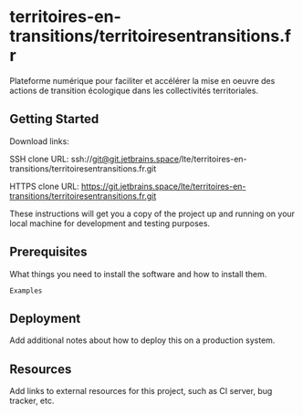 # territoires-en-transitions/territoiresentransitions.fr

Plateforme numérique pour faciliter et accélérer la mise en oeuvre des actions de transition écologique dans les collectivités territoriales.

## Getting Started

Download links:

SSH clone URL: ssh://git@git.jetbrains.space/lte/territoires-en-transitions/territoiresentransitions.fr.git

HTTPS clone URL: https://git.jetbrains.space/lte/territoires-en-transitions/territoiresentransitions.fr.git



These instructions will get you a copy of the project up and running on your local machine for development and testing purposes.

## Prerequisites

What things you need to install the software and how to install them.

```
Examples
```

## Deployment

Add additional notes about how to deploy this on a production system.

## Resources

Add links to external resources for this project, such as CI server, bug tracker, etc.
